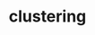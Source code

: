 ---
layout: docs
title: clustering
parent: stoclust
permalink: /stoclust/clustering/
children: 1
list_title: 'Functions'
---